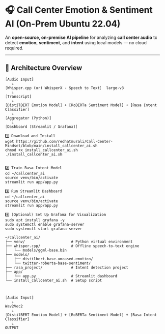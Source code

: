 # 🎧 Call Center Emotion & Sentiment AI (On-Prem Ubuntu 22.04)

An **open-source, on-premise AI pipeline** for analyzing **call center audio** to detect **emotion**, **sentiment**, and **intent** using local models — no cloud required.

---

## 🧠 Architecture Overview

```text
[Audio Input] 
   ↓
[Whisper.cpp (or) WhisperX - Speech to Text]  large-v3
   ↓
[Transcript]
   ↓
[DistilBERT Emotion Model] + [RoBERTa Sentiment Model] + [Rasa Intent Classifier]
   ↓
[Aggregator (Python)]
   ↓
[Dashboard (Streamlit / Grafana)]

1️⃣ Download and Install
wget https://github.com/redhatmurali/Call-Center-Mindset/blob/main/install_callcenter_ai.sh
chmod +x install_callcenter_ai.sh
./install_callcenter_ai.sh


2️⃣ Train Rasa Intent Model
cd ~/callcenter_ai
source venv/bin/activate
streamlit run app/app.py

3️⃣ Run Streamlit Dashboard
cd ~/callcenter_ai
source venv/bin/activate
streamlit run app/app.py

4️⃣ (Optional) Set Up Grafana for Visualization
sudo apt install grafana -y
sudo systemctl enable grafana-server
sudo systemctl start grafana-server

~/callcenter_ai/
├── venv/                     # Python virtual environment
├── whisper.cpp/              # Offline speech-to-text engine
│   └── models/ggml-base.bin
├── models/
│   ├── distilbert-base-uncased-emotion/
│   └── twitter-roberta-base-sentiment/
├── rasa_project/             # Intent detection project
├── app/
│   └── app.py                # Streamlit dashboard
└── install_callcenter_ai.sh  # Setup script



[Audio Input] 
   ↓
Wav2Vec2
   ↓
[DistilBERT Emotion Model] + [RoBERTa Sentiment Model] + [Rasa Intent Classifier]
   ↓
OUTPUT




